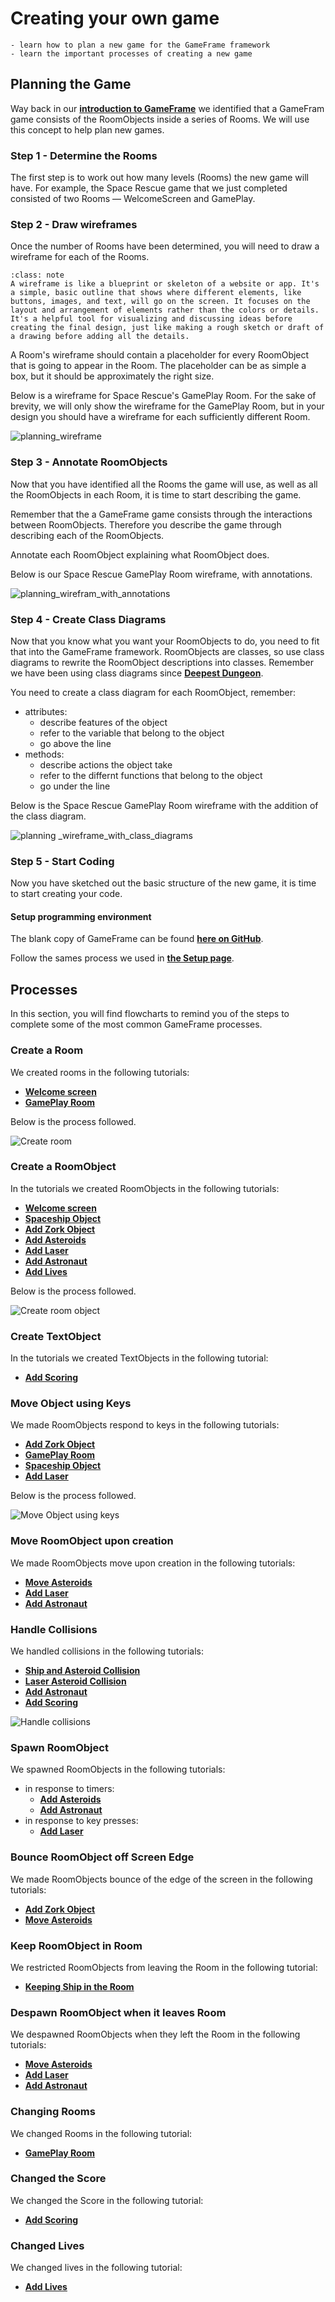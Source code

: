 # Creating your own game

```{topic} In this lesson you will:
- learn how to plan a new game for the GameFrame framework
- learn the important processes of creating a new game
```

## Planning the Game

Way back in our **[introduction to GameFrame](./03_gameframe.md)** we identified that a GameFram game consists of the RoomObjects inside a series of Rooms. We will use this concept to help plan new games.

### Step 1 - Determine the Rooms

The first step is to work out how many levels (Rooms) the new game will have. For example, the Space Rescue game that we just completed consisted of two Rooms &mdash; WelcomeScreen and GamePlay.

### Step 2 - Draw wireframes

Once the number of Rooms have been determined, you will need to draw a wireframe for each of the Rooms.

```{admonition} Wireframes
:class: note
A wireframe is like a blueprint or skeleton of a website or app. It's a simple, basic outline that shows where different elements, like buttons, images, and text, will go on the screen. It focuses on the layout and arrangement of elements rather than the colors or details. It's a helpful tool for visualizing and discussing ideas before creating the final design, just like making a rough sketch or draft of a drawing before adding all the details.
```

A Room's wireframe should contain a placeholder for every RoomObject that is going to appear in the Room. The placeholder can be as simple a box, but it should be approximately the right size.

Below is a wireframe for Space Rescue's GamePlay Room. For the sake of brevity, we will only show the wireframe for the GamePlay Room, but in your design you should have a wireframe for each sufficiently different Room.

![planning_wireframe](./assets/img/planning_wireframe.png)

### Step 3 - Annotate RoomObjects

Now that you have identified all the Rooms the game will use, as well as all the RoomObjects in each Room, it is time to start describing the game.

Remember that the a GameFrame game consists through the interactions between RoomObjects. Therefore you  describe the game through describing each of the RoomObjects.

Annotate each RoomObject explaining what RoomObject does.

Below is our Space Rescue GamePlay Room wireframe, with annotations.

![planning_wirefram_with_annotations](./assets/img/planning_wirefram_with_annotations.png)

### Step 4 - Create Class Diagrams

Now that you know what you want your RoomObjects to do, you need to fit that into the GameFrame framework. RoomObjects are classes, so use class diagrams to rewrite the RoomObject descriptions into classes. Remember we have been using class diagrams since **[Deepest Dungeon](https://damom73.github.io/python-oop-with-deepest-dungeon/stage_1.html#class-diagram)**.

You need to create a class diagram for each RoomObject, remember:

- attributes:
  - describe features of the object
  - refer to the variable that belong to the object
  - go above the line
- methods:
  - describe actions the object take
  - refer to the differnt functions that belong to the object
  - go under the line

Below is the Space Rescue GamePlay Room wireframe with the addition of the class diagram.

![planning _wireframe_with_class_diagrams](./assets/img/planning_wireframe_with_class_diagrams.png)

### Step 5 - Start Coding

Now you have sketched out the basic structure of the new game, it is time to start creating your code.

#### Setup programming environment

The blank copy of GameFrame can be found **[here on GitHub](https://github.com/DamoM73/GameFrame)**.

Follow the sames process we used in **[the Setup page](./02_setup.md)**.

## Processes

In this section, you will find flowcharts to remind you of the steps to complete some of the most common GameFrame processes.

### Create a Room

We created rooms in the following tutorials:

- **[Welcome screen](./04_welcome.md)**
- **[GamePlay Room](./05_gameplay.md)**

Below is the process followed.

![Create room](./assets/img/create_room.png)

### Create a RoomObject

In the tutorials we created RoomObjects in the following tutorials:

- **[Welcome screen](./04_welcome.md)**
- **[Spaceship Object](./06_spaceship.md)**
- **[Add Zork Object](./09_add_boss.md)**
- **[Add Asteroids](./10_add_asteroids.md)**
- **[Add Laser](./13_laser.md)**
- **[Add Astronaut](./15_astronaut.md)**
- **[Add Lives](./17_lives.md)**

Below is the process followed.

![Create room object](./assets/img/create_room_object.png)

### Create TextObject

In the tutorials we created TextObjects in the following tutorial:

- **[Add Scoring](./16_scoring.md)**

### Move Object using Keys

We made RoomObjects respond to keys in the following tutorials:

- **[Add Zork Object](./09_add_boss.md)**
- **[GamePlay Room](./05_gameplay.md)**
- **[Spaceship Object](./06_spaceship.md)**
- **[Add Laser](./13_laser.md)**

Below is the process followed.

![Move Object using keys](./assets/img/move_object_with_keys.png)

### Move RoomObject upon creation

We made RoomObjects move upon creation in the following tutorials:

- **[Move Asteroids](./11_animate_asteroids.md)**
- **[Add Laser](./13_laser.md)**
- **[Add Astronaut](./15_astronaut.md)**

### Handle Collisions

We handled collisions in the following tutorials:

- **[Ship and Asteroid Collision](./12_ship_astroid_collision.md)**
- **[Laser Asteroid Collision](./14_laser_asteroid_collision.md)**
- **[Add Astronaut](./15_astronaut.md)**
- **[Add Scoring](./16_scoring.md)**

![Handle collisions](./assets/img/handle_collisions.png)

### Spawn RoomObject

We spawned RoomObjects in the following tutorials:

- in response to timers:
  - **[Add Asteroids](./10_add_asteroids.md)**
  - **[Add Astronaut](./15_astronaut.md)**
- in response to key presses:
  - **[Add Laser](./13_laser.md)**

### Bounce RoomObject off Screen Edge

We made RoomObjects bounce of the edge of the screen in the following tutorials:

- **[Add Zork Object](./09_add_boss.md)**
- **[Move Asteroids](./11_animate_asteroids.md)**

### Keep RoomObject in Room

We restricted RoomObjects from leaving the Room in the following tutorial:

- **[Keeping Ship in the Room](./08_ship_in_bounds.md)**

### Despawn RoomObject when it leaves Room

We despawned RoomObjects when they left the Room in the following tutorials:

- **[Move Asteroids](./11_animate_asteroids.md)**
- **[Add Laser](./13_laser.md)**
- **[Add Astronaut](./15_astronaut.md)**

### Changing Rooms

We changed Rooms in the following tutorial:

- **[GamePlay Room](./05_gameplay.md)**

### Changed the Score

We changed the Score in the following tutorial:

- **[Add Scoring](./16_scoring.md)**

### Changed Lives

We changed lives in the following tutorial:

- **[Add Lives](./17_lives.md)**
